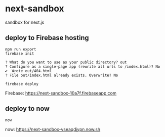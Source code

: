 # next-sandbox
sandbox for next.js

## deploy to Firebase hosting

```
npm run export
firebase init

? What do you want to use as your public directory? out
? Configure as a single-page app (rewrite all urls to /index.html)? No
✔  Wrote out/404.html
? File out/index.html already exists. Overwrite? No

firebase deploy
```

Firebase: https://next-sandbox-10a7f.firebaseapp.com

## deploy to now

```
now
```

now: https://next-sandbox-vseaqdjypn.now.sh



